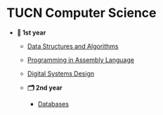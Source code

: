 # TUCN Computer Science
- **🐥 1st year**
  - [Data Structures and Algorithms](https://github.com/oanadurcau/Data-Structures-and-Algorithms)
  - [Programming in Assembly Language](https://github.com/oanadurcau/Programming-in-Assembly-Language)
  - [Digital Systems Design](https://github.com/oanadurcau/Digital-Systems-Design)
  
  - **🗂 2nd year**
    - [Databases](https://github.com/oanadurcau/Databases)
